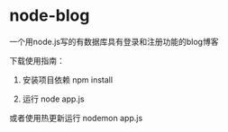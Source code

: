 # node-blog
一个用node.js写的有数据库具有登录和注册功能的blog博客

下载使用指南：

1. 安装项目依赖
 npm install
 
 2. 运行
 node app.js 
 
 或者使用热更新运行
 nodemon app.js
